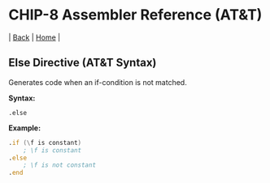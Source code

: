 # CHIP-8 Assembler Reference (AT&T)

| [Back](reference.md) | [Home](../index.md) |

## Else Directive (AT&T Syntax)

Generates code when an if-condition is not matched.

**Syntax:**

```
.else
```

**Example:**

```asm
.if (\f is constant)
	; \f is constant
.else
	; \f is not constant
.end
```
